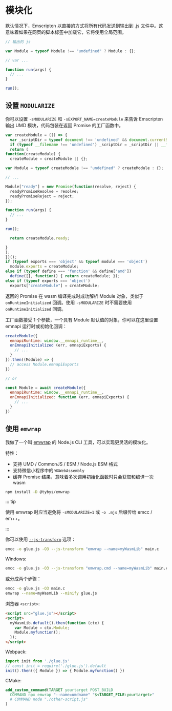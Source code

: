# 模块化

默认情况下，Emscripten 以直接的方式将所有代码发送到输出到 .js 文件中。这意味着如果在网页的脚本标签中加载它，它将使用全局范围。

```js
// 输出的 js

var Module = typeof Module !== "undefined" ? Module : {};

// var ...

function run(args) {
  // ...
}

run();
```

## 设置 `MODULARIZE`

你可以设置 `-sMODULARIZE` 和 `-sEXPORT_NAME=createModule` 来告诉 Emscripten 输出 UMD 模块，代码包装在返回 Promise 的工厂函数中。

```js
var createModule = (() => {
  var _scriptDir = typeof document !== 'undefined' && document.currentScript ? document.currentScript.src : undefined;
  if (typeof __filename !== 'undefined') _scriptDir = _scriptDir || __filename;
  return (
function(createModule) {
  createModule = createModule || {};

var Module = typeof createModule !== "undefined" ? createModule : {};

// ...

Module["ready"] = new Promise(function(resolve, reject) {
  readyPromiseResolve = resolve;
  readyPromiseReject = reject;
});

function run(args) {
  // ...
}

run();

  return createModule.ready;

}
);
})();
if (typeof exports === 'object' && typeof module === 'object')
  module.exports = createModule;
else if (typeof define === 'function' && define['amd'])
  define([], function() { return createModule; });
else if (typeof exports === 'object')
  exports["createModule"] = createModule;
```

返回的 Promise 在 wasm 编译完成时成功解析 Module 对象，类似于 `onRuntimeInitialized` 回调。使用 `-sMODULARIZE` 时不需要使用 `onRuntimeInitialized` 回调。

工厂函数接受 1 个参数，一个具有 Module 默认值的对象，你可以在这里设置 emnapi 运行时或初始化回调：

```js
createModule({
  emnapiRuntime: window.__emnapi_runtime__,
  onEmnapiInitialized (err, emnapiExports) {
    // ...
  }
}).then((Module) => {
  // access Module.emnapiExports
})

// or

const Module = await createModule({
  emnapiRuntime: window.__emnapi_runtime__,
  onEmnapiInitialized: function (err, emnapiExports) {
    // ...
  }
})
```

## 使用 `emwrap`

我做了一个叫 [emwrap](https://github.com/toyobayashi/emwrap) 的 Node.js CLI 工具，可以实现更灵活的模块化。

特性：

- 支持 UMD / CommonJS / ESM / Node.js ESM 格式
- 支持微信小程序中的 `WXWebAssembly`
- 缓存 Promise 结果，意味着多次调用初始化函数时只会获取和编译一次 wasm

```bash
npm install -D @tybys/emwrap
```

::: tip

使用 emwrap 时应当避免将 `-sMODULARIZE=1` 或 `-o .mjs` 后缀传给 emcc / em++。

:::

你可以使用 [`--js-transform`](https://emscripten.org/docs/tools_reference/emcc.html#emcc-minify) 选项：

```bash
emcc -o glue.js -O3 --js-transform "emwrap --name=myWasmLib" main.c
```

Windows:

```bash
emcc -o glue.js -O3 --js-transform "emwrap.cmd --name=myWasmLib" main.c
```

或分成两个步骤：

```bash
emcc -o glue.js -O3 main.c
emwrap --name=myWasmLib --minify glue.js
```

浏览器 `<script>`:

```html
<script src="glue.js"></script>
<script>
  myWasmLib.default().then(function (ctx) {
    var Module = ctx.Module;
    Module.myfunction();
  });
</script>
```

Webpack:

```js
import init from './glue.js'
// const init = require('./glue.js').default
init().then(({ Module }) => { Module.myfunction() })
```

CMake:

```cmake
add_custom_command(TARGET yourtarget POST_BUILD
  COMMAND npx emwrap "--name=umdname" "$<TARGET_FILE:yourtarget>"
  # COMMAND node "./other-script.js"
)
```

